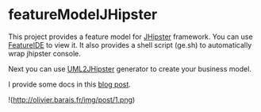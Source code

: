 # featureModelJHipster

This project provides a feature model for [JHipster](http://jhipster.github.io/) framework. You can use [FeatureIDE](http://wwwiti.cs.uni-magdeburg.de/iti_db/research/featureide/) to view it. It also provides a shell script (ge.sh) to automatically wrap jhipster console. 

Next you can use [UML2JHipster](https://github.com/barais/genmymodeljhipstergenerator) generator to create your business model. 

I provide some docs in this [blog post](http://olivier.barais.fr/blog/posts/2015.03.20/jhipser_for_teaching_SE.html).

!(http://olivier.barais.fr/img/post/1.png)

